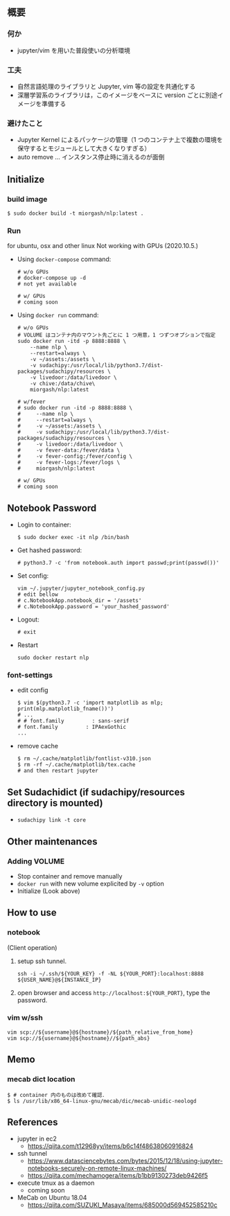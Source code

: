 ## 概要

### 何か
- jupyter/vim を用いた普段使いの分析環境

### 工夫
- 自然言語処理のライブラリと Jupyter, vim 等の設定を共通化する
- 深層学習系のライブラリは，このイメージをベースに version ごとに別途イメージを準備する

### 避けたこと

- Jupyter Kernel によるパッケージの管理（1 つのコンテナ上で複数の環境を保守するとモジュールとして大きくなりすぎる）
- auto remove ... インスタンス停止時に消えるのが面倒

## Initialize

### build image

```
$ sudo docker build -t miorgash/nlp:latest .
```

### Run

for ubuntu, osx and other linux
Not working with GPUs (2020.10.5.)

- Using `docker-compose` command:

    ```
    # w/o GPUs
    # docker-compose up -d
    # not yet available

    # w/ GPUs
    # coming soon
    ```

- Using `docker run` command:

    ```
    # w/o GPUs
    # VOLUME はコンテナ内のマウント先ごとに 1 つ用意，1 つずつオプションで指定
    sudo docker run -itd -p 8888:8888 \
        --name nlp \
        --restart=always \
        -v ~/assets:/assets \
        -v sudachipy:/usr/local/lib/python3.7/dist-packages/sudachipy/resources \
        -v livedoor:/data/livedoor \
        -v chive:/data/chive\
        miorgash/nlp:latest

    # w/fever
    # sudo docker run -itd -p 8888:8888 \
    #     --name nlp \
    #     --restart=always \
    #     -v ~/assets:/assets \
    #     -v sudachipy:/usr/local/lib/python3.7/dist-packages/sudachipy/resources \
    #     -v livedoor:/data/livedoor \
    #     -v fever-data:/fever/data \
    #     -v fever-config:/fever/config \
    #     -v fever-logs:/fever/logs \
    #     miorgash/nlp:latest

    # w/ GPUs
    # coming soon
    ```

## Notebook Password
- Login to container:

    ```
    $ sudo docker exec -it nlp /bin/bash
    ```

- Get hashed password:

    ```
    # python3.7 -c 'from notebook.auth import passwd;print(passwd())'
    ```

- Set config:

    ```
    vim ~/.jupyter/jupyter_notebook_config.py
    # edit bellow
    # c.NotebookApp.notebook_dir = '/assets'
    # c.NotebookApp.password = 'your_hashed_password'
    ```

- Logout:

    ```
    # exit
    ```

- Restart

    ```
    sudo docker restart nlp
    ```

### font-settings

- edit config

    ```
    $ vim $(python3.7 -c 'import matplotlib as mlp; print(mlp.matplotlib_fname())')
    # ...
    # # font.family         : sans-serif
    # font.family         : IPAexGothic
    ...
    ```

- remove cache

    ```
    $ rm ~/.cache/matplotlib/fontlist-v310.json
    $ rm -rf ~/.cache/matplotlib/tex.cache
    # and then restart jupyter
    ```

## Set Sudachidict (if sudachipy/resources directory is mounted)

- `sudachipy link -t core`

## Other maintenances
### Adding VOLUME

- Stop container and remove manually
- `docker run` with new volume explicited by `-v` option
- Initialize (Look above)

## How to use
### notebook
(Client operation)
1. setup ssh tunnel.

    ```console
    ssh -i ~/.ssh/${YOUR_KEY} -f -NL ${YOUR_PORT}:localhost:8888 ${USER_NAME}@${INSTANCE_IP}
    ```

1. open browser and access `http://localhost:${YOUR_PORT}`, type the password.

### vim w/ssh

```
vim scp://${username}@${hostname}/${path_relative_from_home}
vim scp://${username}@${hostname}//${path_abs}
```

## Memo
### mecab dict location
```
$ # container 内のものは改めて確認．
$ ls /usr/lib/x86_64-linux-gnu/mecab/dic/mecab-unidic-neologd
```

## References
- jupyter in ec2
  - https://qiita.com/t12968yy/items/b6c14f48638060916824
- ssh tunnel
  - https://www.datasciencebytes.com/bytes/2015/12/18/using-jupyter-notebooks-securely-on-remote-linux-machines/
  - https://qiita.com/mechamogera/items/b1bb9130273deb9426f5
- execute tmux as a daemon
  - coming soon
- MeCab on Ubuntu 18.04
  - https://qiita.com/SUZUKI_Masaya/items/685000d569452585210c
